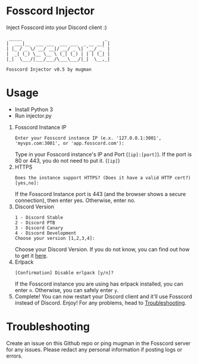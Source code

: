 # Fosscord Injector
Inject Fosscord into your Discord client :)

```
 _____                               _
|  ___|__  ___ ___  ___ ___  _ __ __| |
| |_ / _ \/ __/ __|/ __/ _ \| '__/ _` |
|  _| (_) \__ \__ \ (_| (_) | | | (_| |
|_|  \___/|___/___/\___\___/|_|  \__,_|

Fosscord Injector v0.5 by mugman
```
# Usage
- Install Python 3
- Run injector.py

1. Fosscord Instance IP
	```
	Enter your Fosscord instance IP (e.x. '127.0.0.1:3001', 'myvps.com:3001', or 'app.fosscord.com'): 
	```
	Type in your Fosscord instance's IP and Port (`[ip]:[port]`). If the port is 80 or 443, you do not need to put it. (`[ip]`)
2. HTTPS
	```
	Does the instance support HTTPS? (Does it have a valid HTTP cert?) [yes,no]: 
	```
	If the Fosscord Instance port is 443 (and the browser shows a secure connection), then enter yes. Otherwise, enter no.
3. Discord Version
	```
    1 - Discord Stable
    2 - Discord PTB
    3 - Discord Canary
    4 - Discord Development
    Choose your version [1,2,3,4]: 
    ```
    Choose your Discord Version. If you do not know, you can find out how to get it [here](https://support.discord.com/hc/en-us/articles/360052735334-How-do-I-find-my-client-info).
4. Erlpack
	```
	[Confirmation] Disable erlpack [y/n]?
	```
	If the Fosscord instance you are using has erlpack installed, you can enter `n`. Otherwise, you can safely enter `y`.
6. Complete!
    You can now restart your Discord client and it'll use Fosscord instead of Discord. Enjoy!
    For any problems, head to [Troubleshooting](#troubleshooting).

# Troubleshooting

Create an issue on this Github repo or ping mugman in the Fosscord server for any issues. Please redact any personal information if posting logs or errors.

